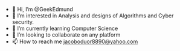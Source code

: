 - 👋 Hi, I’m @GeekEdmund
- 👀 I’m interested in Analysis and designs of Algorithms and Cyber security.
- 🌱 I’m currently learning Computer Science
- 💞️ I’m looking to collaborate on any platform
- 📫 How to reach me jacoboduor8890@yahoo.com

<!---
GeekEdmund/GeekEdmund is a ✨ special ✨ repository because its `README.md` (this file) appears on your GitHub profile.
You can click the Preview link to take a look at your changes.
--->
